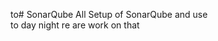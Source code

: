 to# SonarQube
All Setup of SonarQube and use    
to day night re are work on that
   
       
   
  
 
 
